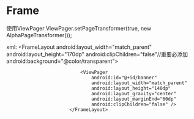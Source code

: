 # Frame
使用ViewPager 
   ViewPager.setPageTransformer(true, new AlphaPageTransformer());
   
   xml:
                            <FrameLayout
                               android:layout_width="match_parent"
                               android:layout_height="170dp"
                               android:clipChildren="false"//重要必添加
                               android:background="@color/transparent">
   
                               <ViewPager
                                   android:id="@+id/banner"
                                   android:layout_width="match_parent"
                                   android:layout_height="140dp"
                                   android:layout_gravity="center"
                                   android:layout_marginEnd="60dp"
                                   android:clipChildren="false" />
                           </FrameLayout>
